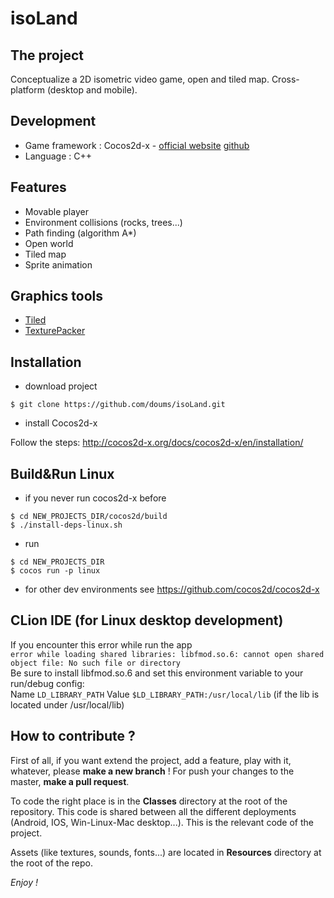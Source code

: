 # isoLand

## The project
Conceptualize a 2D isometric video game, open and tiled map. Cross-platform (desktop and mobile).

## Development
- Game framework : Cocos2d-x - [official website](http://cocos2d-x.org/) [github](https://github.com/cocos2d/cocos2d-x/)
- Language : C++

## Features
- Movable player
- Environment collisions (rocks, trees...)
- Path finding (algorithm A*)
- Open world
- Tiled map
- Sprite animation

## Graphics tools
- [Tiled](http://www.mapeditor.org/)
- [TexturePacker](https://www.codeandweb.com/texturepacker)

## Installation
- download project

```
$ git clone https://github.com/doums/isoLand.git
```

- install Cocos2d-x
  
Follow the steps: http://cocos2d-x.org/docs/cocos2d-x/en/installation/

## Build&Run Linux
- if you never run cocos2d-x before

```
$ cd NEW_PROJECTS_DIR/cocos2d/build
$ ./install-deps-linux.sh
```

- run

```
$ cd NEW_PROJECTS_DIR
$ cocos run -p linux
```

- for other dev environments see https://github.com/cocos2d/cocos2d-x

## CLion IDE (for Linux desktop development)
If you encounter this error while run the app  
`error while loading shared libraries: libfmod.so.6: cannot open shared object file: No such file or directory`  
Be sure to install libfmod.so.6 and set this environment variable to your run/debug config:  
Name `LD_LIBRARY_PATH` Value `$LD_LIBRARY_PATH:/usr/local/lib` (if the lib is located under /usr/local/lib)

## How to contribute ?
First of all, if you want extend the project, add a feature, play with it, whatever, please **make a new branch** !
For push your changes to the master, **make a pull request**.

To code the right place is in the **Classes** directory at the root of the repository.
This code is shared between all the different deployments (Android, IOS, Win-Linux-Mac desktop...).
This is the relevant code of the project.

Assets (like textures, sounds, fonts...) are located in **Resources** directory at the root of the repo.

*Enjoy !*
